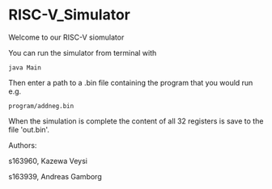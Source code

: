 # RISC-V_Simulator
Welcome to our RISC-V siomulator

You can run the simulator from terminal with

	java Main

Then enter a path to a .bin file containing the program
that you would run e.g. 

	program/addneg.bin

When the simulation is complete the content of all 32
registers is save to the file 'out.bin'.





Authors:

s163960, Kazewa Veysi

s163939, Andreas Gamborg

